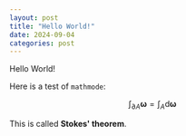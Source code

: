 ```yaml
---
layout: post
title: "Hello World!"
date: 2024-09-04
categories: post
---
```


Hello World!

Here is a test of `mathmode`:

$$ \int_{\partial A}\mathbf{\omega} =\int_A \mathrm d \mathbf{\omega}$$

This is called **Stokes' theorem**.
